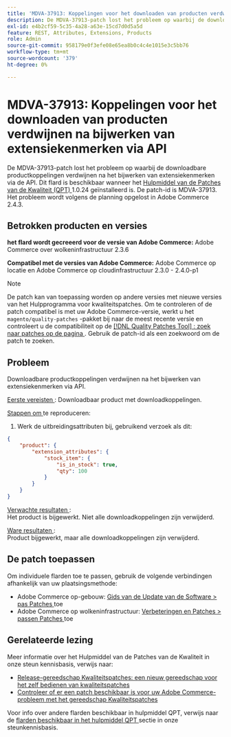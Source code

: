 ```yaml
---
title: 'MDVA-37913: Koppelingen voor het downloaden van producten verdwijnen na bijwerken van extensiekenmerken via API'
description: De MDVA-37913-patch lost het probleem op waarbij de downloadbare productkoppelingen verdwijnen na het bijwerken van extensiekenmerken via de API. Deze patch is beschikbaar wanneer [Quality Patches Tool (QPT)] (/help/announcements/adobe-commerce-announcements/magento-quality-patches-released-new-tool-to-self-serve-quality-patches.md) 1.0.24 is geïnstalleerd. De patch-id is MDVA-37913. Het probleem wordt volgens de planning opgelost in Adobe Commerce 2.4.3.
exl-id: e4b2cf59-5c35-4a28-a63e-15cd7d0d5a5d
feature: REST, Attributes, Extensions, Products
role: Admin
source-git-commit: 958179e0f3efe08e65ea8b0c4c4e1015e3c5bb76
workflow-type: tm+mt
source-wordcount: '379'
ht-degree: 0%

---
```


# MDVA-37913: Koppelingen voor het downloaden van producten verdwijnen na bijwerken van extensiekenmerken via API

De MDVA-37913-patch lost het probleem op waarbij de downloadbare productkoppelingen verdwijnen na het bijwerken van extensiekenmerken via de API. Dit flard is beschikbaar wanneer het [ Hulpmiddel van de Patches van de Kwaliteit (QPT) ](/help/announcements/adobe-commerce-announcements/magento-quality-patches-released-new-tool-to-self-serve-quality-patches.md) 1.0.24 geïnstalleerd is. De patch-id is MDVA-37913. Het probleem wordt volgens de planning opgelost in Adobe Commerce 2.4.3.


## Betrokken producten en versies

**het flard wordt gecreeerd voor de versie van Adobe Commerce:**
Adobe Commerce over wolkeninfrastructuur 2.3.6

**Compatibel met de versies van Adobe Commerce:**
Adobe Commerce op locatie en Adobe Commerce op cloudinfrastructuur 2.3.0 - 2.4.0-p1
>[!NOTE]
>
>De patch kan van toepassing worden op andere versies met nieuwe versies van het Hulpprogramma voor kwaliteitspatches. Om te controleren of de patch compatibel is met uw Adobe Commerce-versie, werkt u het `magento/quality-patches` -pakket bij naar de meest recente versie en controleert u de compatibiliteit op de [[!DNL Quality Patches Tool] : zoek naar patches op de pagina ](https://devdocs.magento.com/quality-patches/tool.html#patch-grid) . Gebruik de patch-id als een zoekwoord om de patch te zoeken.


## Probleem

Downloadbare productkoppelingen verdwijnen na het bijwerken van extensiekenmerken via API.

<u> Eerste vereisten </u>:
Downloadbaar product met downloadkoppelingen.

<u> Stappen om </u> te reproduceren:

1. Werk de uitbreidingsattributen bij, gebruikend verzoek als dit:

```JSON
{
    "product": {
        "extension_attributes": {
            "stock_item": {
                "is_in_stock": true,
                "qty": 100
            }
        }
    }
}
```

<u> Verwachte resultaten </u>:<br>
Het product is bijgewerkt. Niet alle downloadkoppelingen zijn verwijderd.

<u> Ware resultaten </u>:<br>
Product bijgewerkt, maar alle downloadkoppelingen zijn verwijderd.


## De patch toepassen

Om individuele flarden toe te passen, gebruik de volgende verbindingen afhankelijk van uw plaatsingsmethode:

* Adobe Commerce op-gebouw: [ Gids van de Update van de Software > pas Patches ](https://devdocs.magento.com/guides/v2.4/comp-mgr/patching/mqp.html) toe
* Adobe Commerce op wolkeninfrastructuur: [ Verbeteringen en Patches > passen Patches ](https://devdocs.magento.com/cloud/project/project-patch.html) toe

## Gerelateerde lezing

Meer informatie over het Hulpmiddel van de Patches van de Kwaliteit in onze steun kennisbasis, verwijs naar:

* [Release-gereedschap Kwaliteitspatches: een nieuw gereedschap voor het zelf bedienen van kwaliteitspatches](/help/announcements/adobe-commerce-announcements/magento-quality-patches-released-new-tool-to-self-serve-quality-patches.md)
* [Controleer of er een patch beschikbaar is voor uw Adobe Commerce-probleem met het gereedschap Kwaliteitspatches](/help/support-tools/patches-available-in-qpt-tool/check-patch-for-magento-issue-with-magento-quality-patches.md)

Voor info over andere flarden beschikbaar in hulpmiddel QPT, verwijs naar de [ flarden beschikbaar in het hulpmiddel QPT ](https://support.magento.com/hc/en-us/sections/360010506631-Patches-available-in-QPT-tool-) sectie in onze steunkennisbasis.
